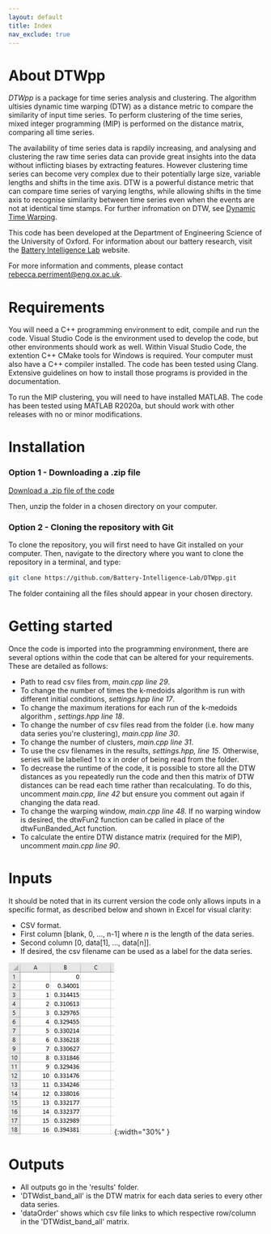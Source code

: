 ```yaml
---
layout: default
title: Index
nav_exclude: true
---
```


<!--![](slide_logo.png){:width="80%" }-->


# About DTWpp

_DTWpp_ is a package for time series analysis and clustering. The algorithm ultisies dynamic time warping (DTW) as a distance metric to compare the similarity of input time series. To perform clustering of the time series, mixed integer programming (MIP) is performed on the distance matrix, comparing all time series.

The availability of time series data is rapdily increasing, and analysing and clustering the raw time series data can provide great insights into the data without inflicting biases by extracting features. However clustering time series can become very complex due to their potentially large size, variable lengths and shifts in the time axis. DTW is a powerful distance metric that can compare time series of varying lengths, while allowing shifts in the time axis to recognise similarity between time series even when the events are not at identical time stamps. For further infromation on DTW,  see [Dynamic Time Warping](../5_method/2_dtw.html).

This code has been developed at the Department of Engineering Science of the University of Oxford. 
For information about our battery research, visit the [Battery Intelligence Lab](https://howey.eng.ox.ac.uk) website. 

For more information and comments, please contact 
[rebecca.perriment@eng.ox.ac.uk](rebecca.perriment@eng.ox.ac.uk).


# Requirements

You will need a C++ programming environment to edit, compile and run the code.
Visual Studio Code is the environment used to develop the code, but other environments should work as well. Within Visual Studio Code, the extention C++ CMake tools for Windows is required.
Your computer must also have a C++ compiler installed.
The code has been tested using Clang.
Extensive guidelines on how to install those programs is provided in the documentation.

To run the MIP clustering, you will need to have installed MATLAB. 
The code has been tested using MATLAB R2020a, but should work with other releases with no or minor modifications.

 
# Installation

### Option 1 - Downloading a .zip file ###
[Download a .zip file of the code](https://github.com/Battery-Intelligence-Lab/DTWpp/archive/refs/heads/main.zip)

Then, unzip the folder in a chosen directory on your computer.

### Option 2 - Cloning the repository with Git ###
To clone the repository, you will first need to have Git installed on 
your computer. Then, navigate to the directory where you want to clone the 
repository in a terminal, and type:
```bash
git clone https://github.com/Battery-Intelligence-Lab/DTWpp.git
```
The folder containing all the files should appear in your chosen directory.


# Getting started

Once the code is imported into the programming environment, there are several options within the code that can be altered for your requirements. These are detailed as follows:
- Path to read csv files from, *main.cpp line 29*.
-  To change the number of times the k-medoids algorithm is run with different initial conditions, *settings.hpp line 17*.
-  To change the maximum iterations for each run of the k-medoids algorithm , *settings.hpp line 18*.
-  To change the number of csv files read from the folder (i.e. how many data series you're clustering), *main.cpp line 30*.
-  To change the number of clusters, *main.cpp line 31*.
-  To use the csv filenames in the results, *settings.hpp, line 15*. Otherwise, series will be labelled 1 to x in order of being read from the folder.
-  To decrease the runtime of the code, it is possible to store all the DTW distances as you repeatedly run the code and then this matrix of DTW distances can be read each time rather than recalculating. To do this, uncomment *main.cpp, line 42* but ensure you comment out again if changing the data read.
-  To change the warping window, *main.cpp line 48*. If no warping window is desired, the dtwFun2 function can be called in place of the dtwFunBanded_Act function.
-  To calculate the entire DTW distance matrix (required for the MIP), uncomment *main.cpp line 90*.


# Inputs

It should be noted that in its current version the code only allows inputs in a specific format, as described below and shown in Excel for visual clarity:
-  CSV format.
-  First column [blank, 0, ..., n-1] where _n_ is the length of the data series.
-  Second column [0, data[1], ..., data[n]].
-  If desired, the csv filename can be used as a label for the data series.

![](website_csv_demo.png){:width="30%" }

# Outputs

-  All outputs go in the 'results' folder.
-  'DTWdist_band_all' is the DTW matrix for each data series to every other data series.
-  'dataOrder' shows which csv file links to which respective row/column in the 'DTWdist_band_all' matrix.
